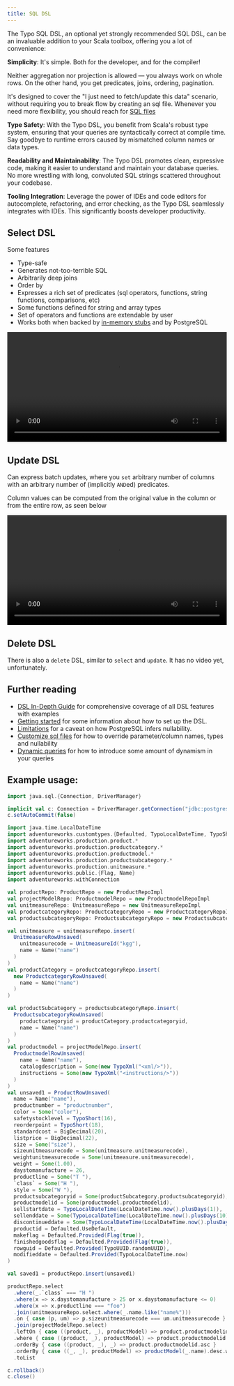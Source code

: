 ```yaml
---
title: SQL DSL
---
```



The Typo SQL DSL, an optional yet strongly recommended SQL DSL, can be an invaluable addition to your Scala toolbox,
offering you a lot of convenience:

**Simplicity**:
It's simple. Both for the developer, and for the compiler!

Neither aggregation nor projection is allowed — you always work on whole rows.
On the other hand, you get predicates, joins, ordering, pagination.

It's designed to cover the "I just need to fetch/update this data" scenario, without requiring you to break flow by creating an sql file.
Whenever you need more flexibility, you should reach for [SQL files](sql-is-king.md)

**Type Safety**:
With the Typo DSL, you benefit from Scala's robust type system, ensuring that your queries are
syntactically correct at compile time.
Say goodbye to runtime errors caused by mismatched column names or data types.

**Readability and Maintainability**:
The Typo DSL promotes clean, expressive code, making it easier to understand and maintain your database queries.
No more wrestling with long, convoluted SQL strings scattered throughout your codebase.

**Tooling Integration**: Leverage the power of IDEs and code editors for autocomplete, refactoring, and error checking,
as
the Typo DSL seamlessly integrates with IDEs. This significantly boosts developer productivity.



## Select DSL

Some features

- Type-safe
- Generates not-too-terrible SQL
- Arbitrarily deep joins
- Order by
- Expresses a rich set of predicates (sql operators, functions, string functions, comparisons, etc)
- Some functions defined for string and array types
- Set of operators and functions are extendable by user
- Works both when backed by [in-memory stubs](../other-features/testing-with-stubs.md) and by PostgreSQL

<video
width="100%"
controls
src="https://user-images.githubusercontent.com/247937/257662719-2a295f48-7cd2-4c49-b043-90bc8511de67.mp4"
/>

## Update DSL

Can express batch updates, where you `set` arbitrary number of columns with an arbitrary number of (implicitly `AND`ed)
predicates.

Column values can be computed from the original value in the column or from the entire row, as seen below

<video
width="100%"
controls
src="https://user-images.githubusercontent.com/247937/257148737-7b32df2c-af54-4397-85d3-eab863179d78.mp4"
/>

## Delete DSL

There is also a `delete` DSL, similar to `select` and `update`. It has no video yet, unfortunately.

## Further reading

- [DSL In-Depth Guide](../other-features/dsl-in-depth.md) for comprehensive coverage of all DSL features with examples
- [Getting started](../setup.md) for some information about how to set up the DSL.
- [Limitations](../limitations.md) for a caveat on how PostgreSQL infers nullability. 
- [Customize sql files](../customization/customize-sql-files.md) for how to override parameter/column names, types and nullability
- [Dynamic queries](../patterns/dynamic-queries.md) for how to introduce some amount of dynamism in your queries

## Example usage:

```scala mdoc:invisible
import java.sql.{Connection, DriverManager}

implicit val c: Connection = DriverManager.getConnection("jdbc:postgresql://localhost:6432/Adventureworks?user=postgres&password=password")
c.setAutoCommit(false)
```

```scala mdoc:invisible
import java.time.LocalDateTime
import adventureworks.customtypes.{Defaulted, TypoLocalDateTime, TypoShort, TypoUUID, TypoXml}
import adventureworks.production.product.*
import adventureworks.production.productcategory.*
import adventureworks.production.productmodel.*
import adventureworks.production.productsubcategory.*
import adventureworks.production.unitmeasure.*
import adventureworks.public.{Flag, Name}
import adventureworks.withConnection

val productRepo: ProductRepo = new ProductRepoImpl
val projectModelRepo: ProductmodelRepo = new ProductmodelRepoImpl
val unitmeasureRepo: UnitmeasureRepo = new UnitmeasureRepoImpl
val productcategoryRepo: ProductcategoryRepo = new ProductcategoryRepoImpl
val productsubcategoryRepo: ProductsubcategoryRepo = new ProductsubcategoryRepoImpl
```

```scala mdoc:invisible
val unitmeasure = unitmeasureRepo.insert(
  UnitmeasureRowUnsaved(
    unitmeasurecode = UnitmeasureId("kgg"),
    name = Name("name")
  )
)
val productCategory = productcategoryRepo.insert(
  new ProductcategoryRowUnsaved(
    name = Name("name")
  )
)

val productSubcategory = productsubcategoryRepo.insert(
  ProductsubcategoryRowUnsaved(
    productcategoryid = productCategory.productcategoryid,
    name = Name("name")
  )
)
val productmodel = projectModelRepo.insert(
  ProductmodelRowUnsaved(
    name = Name("name"),
    catalogdescription = Some(new TypoXml("<xml/>")),
    instructions = Some(new TypoXml("<instructions/>"))
  )
)
val unsaved1 = ProductRowUnsaved(
  name = Name("name"),
  productnumber = "productnumber",
  color = Some("color"),
  safetystocklevel = TypoShort(16),
  reorderpoint = TypoShort(18),
  standardcost = BigDecimal(20),
  listprice = BigDecimal(22),
  size = Some("size"),
  sizeunitmeasurecode = Some(unitmeasure.unitmeasurecode),
  weightunitmeasurecode = Some(unitmeasure.unitmeasurecode),
  weight = Some(1.00),
  daystomanufacture = 26,
  productline = Some("T "),
  `class` = Some("H "),
  style = Some("W "),
  productsubcategoryid = Some(productSubcategory.productsubcategoryid),
  productmodelid = Some(productmodel.productmodelid),
  sellstartdate = TypoLocalDateTime(LocalDateTime.now().plusDays(1)),
  sellenddate = Some(TypoLocalDateTime(LocalDateTime.now().plusDays(10))),
  discontinueddate = Some(TypoLocalDateTime(LocalDateTime.now().plusDays(100))),
  productid = Defaulted.UseDefault,
  makeflag = Defaulted.Provided(Flag(true)),
  finishedgoodsflag = Defaulted.Provided(Flag(true)),
  rowguid = Defaulted.Provided(TypoUUID.randomUUID),
  modifieddate = Defaulted.Provided(TypoLocalDateTime.now)
)

val saved1 = productRepo.insert(unsaved1)
```

```scala mdoc
productRepo.select
  .where(_.`class` === "H ")
  .where(x => x.daystomanufacture > 25 or x.daystomanufacture <= 0)
  .where(x => x.productline === "foo")
  .join(unitmeasureRepo.select.where(_.name.like("name%")))
  .on { case (p, um) => p.sizeunitmeasurecode === um.unitmeasurecode }
  .join(projectModelRepo.select)
  .leftOn { case ((product, _), productModel) => product.productmodelid === productModel.productmodelid }
  .where { case ((product, _), productModel) => product.productmodelid === productModel(_.productmodelid) }
  .orderBy { case ((product, _), _) => product.productmodelid.asc }
  .orderBy { case ((_, _), productModel) => productModel(_.name).desc.withNullsFirst }
  .toList

```

```scala mdoc:invisible
c.rollback()
c.close()
```